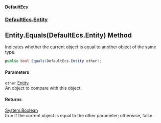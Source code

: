 #### [DefaultEcs](./index.md 'index')
### [DefaultEcs](./DefaultEcs.md 'DefaultEcs').[Entity](./DefaultEcs-Entity.md 'DefaultEcs.Entity')
## Entity.Equals(DefaultEcs.Entity) Method
Indicates whether the current object is equal to another object of the same type.  
```csharp
public bool Equals(DefaultEcs.Entity other);
```
#### Parameters
<a name='DefaultEcs-Entity-Equals(DefaultEcs-Entity)-other'></a>
`other` [Entity](./DefaultEcs-Entity.md 'DefaultEcs.Entity')  
An object to compare with this object.  
  
#### Returns
[System.Boolean](https://docs.microsoft.com/en-us/dotnet/api/System.Boolean 'System.Boolean')  
true if the current object is equal to the other parameter; otherwise, false.  
